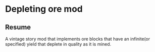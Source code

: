 # Depleting ore mod

## Resume

A vintage story mod that implements ore blocks that have an infinite(or specified) yield that deplete in quality as it is mined.
